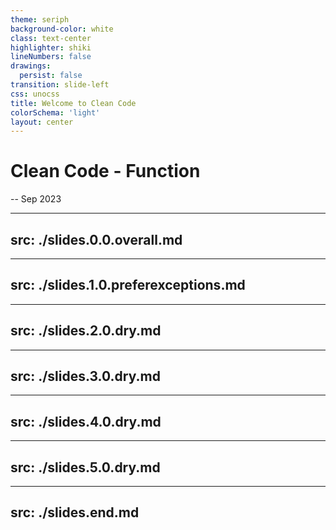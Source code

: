 ```yaml
---
theme: seriph
background-color: white
class: text-center
highlighter: shiki
lineNumbers: false
drawings:
  persist: false
transition: slide-left
css: unocss
title: Welcome to Clean Code
colorSchema: 'light'
layout: center
---
```


# Clean Code - Function
-- Sep 2023

---
src: ./slides.0.0.overall.md
---

---
src: ./slides.1.0.preferexceptions.md
---

---
src: ./slides.2.0.dry.md
---

---
src: ./slides.3.0.dry.md
---

---
src: ./slides.4.0.dry.md
---

---
src: ./slides.5.0.dry.md
---

---
src: ./slides.end.md
---

